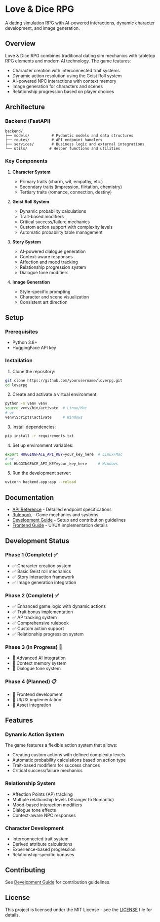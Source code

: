 # Love & Dice RPG

A dating simulation RPG with AI-powered interactions, dynamic character development, and image generation.

## Overview

Love & Dice RPG combines traditional dating sim mechanics with tabletop RPG elements and modern AI technology. The game features:

- Character creation with interconnected trait systems
- Dynamic action resolution using the Geist Roll system
- AI-powered NPC interactions with context memory
- Image generation for characters and scenes
- Relationship progression based on player choices

## Architecture

### Backend (FastAPI)

```
backend/
├── models/          # Pydantic models and data structures
├── routes/          # API endpoint handlers
├── services/        # Business logic and external integrations
└── utils/          # Helper functions and utilities
```

### Key Components

1. **Character System**
   - Primary traits (charm, wit, empathy, etc.)
   - Secondary traits (impression, flirtation, chemistry)
   - Tertiary traits (romance, connection, destiny)

2. **Geist Roll System**
   - Dynamic probability calculations
   - Trait-based modifiers
   - Critical success/failure mechanics
   - Custom action support with complexity levels
   - Automatic probability table management

3. **Story System**
   - AI-powered dialogue generation
   - Context-aware responses
   - Affection and mood tracking
   - Relationship progression system
   - Dialogue tone modifiers

4. **Image Generation**
   - Style-specific prompting
   - Character and scene visualization
   - Consistent art direction

## Setup

### Prerequisites
- Python 3.8+
- HuggingFace API key

### Installation

1. Clone the repository:
```bash
git clone https://github.com/yourusername/loverpg.git
cd loverpg
```

2. Create and activate a virtual environment:
```bash
python -m venv venv
source venv/bin/activate  # Linux/Mac
# or
venv\Scripts\activate     # Windows
```

3. Install dependencies:
```bash
pip install -r requirements.txt
```

4. Set up environment variables:
```bash
export HUGGINGFACE_API_KEY=your_key_here  # Linux/Mac
# or
set HUGGINGFACE_API_KEY=your_key_here     # Windows
```

5. Run the development server:
```bash
uvicorn backend.app:app --reload
```

## Documentation

- [API Reference](docs/API_Reference.md) - Detailed endpoint specifications
- [Rulebook](docs/rulebook.md) - Game mechanics and systems
- [Development Guide](docs/Development_Guide.md) - Setup and contribution guidelines
- [Frontend Guide](docs/Frontend/README.md) - UI/UX implementation details

## Development Status

### Phase 1 (Complete) ✅
- ✅ Character creation system
- ✅ Basic Geist roll mechanics
- ✅ Story interaction framework
- ✅ Image generation integration

### Phase 2 (Complete) ✅
- ✅ Enhanced game logic with dynamic actions
- ✅ Trait bonus implementation
- ✅ AP tracking system
- ✅ Comprehensive rulebook
- ✅ Custom action support
- ✅ Relationship progression system

### Phase 3 (In Progress) 🔄
- 📝 Advanced AI integration
- 📝 Context memory system
- 📝 Dialogue tone system

### Phase 4 (Planned) 📋
- 🎨 Frontend development
- 🎨 UI/UX implementation
- 🎨 Asset integration

## Features

### Dynamic Action System
The game features a flexible action system that allows:
- Creating custom actions with defined complexity levels
- Automatic probability calculations based on action type
- Trait-based modifiers for success chances
- Critical success/failure mechanics

### Relationship System
- Affection Points (AP) tracking
- Multiple relationship levels (Stranger to Romantic)
- Mood-based interaction modifiers
- Dialogue tone effects
- Context-aware NPC responses

### Character Development
- Interconnected trait system
- Derived attribute calculations
- Experience-based progression
- Relationship-specific bonuses

## Contributing

See [Development Guide](docs/Development_Guide.md) for contribution guidelines.

## License

This project is licensed under the MIT License - see the [LICENSE](LICENSE) file for details.
